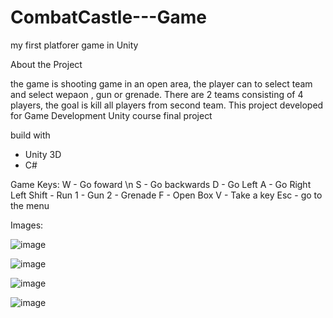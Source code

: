 # CombatCastle---Game
my first platforer game in Unity

About the Project

the game is shooting game in an open area, the player can to select team and select wepaon ,  gun or grenade.
There are 2 teams consisting of 4 players, the goal is kill all players from second team.
This project developed for Game Development Unity course final project
 
 build with
 - Unity 3D
 - C#
 
 Game Keys:
 W - Go foward \n
 S - Go backwards
 D - Go Left
 A - Go Right
 Left Shift - Run
 1 - Gun
 2 - Grenade
 F - Open Box
 V - Take a key
 Esc - go to the menu
 
 Images: 
 
 ![image](https://user-images.githubusercontent.com/45131527/179372591-c7228bf1-f672-426b-908e-3e93b2c541e8.png)

![image](https://user-images.githubusercontent.com/45131527/179372604-17ac791d-fae7-4c3a-966b-09ad45040ab2.png)

![image](https://user-images.githubusercontent.com/45131527/179372624-c1c352a5-31ae-4923-aee3-7b5840608cc3.png)

![image](https://user-images.githubusercontent.com/45131527/179372633-8aa95621-501a-4672-99ea-16f0c9ac08e8.png)

